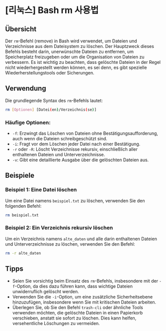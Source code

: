# [리눅스] Bash rm 사용법

## Übersicht
Der `rm`-Befehl (remove) in Bash wird verwendet, um Dateien und Verzeichnisse aus dem Dateisystem zu löschen. Der Hauptzweck dieses Befehls besteht darin, unerwünschte Dateien zu entfernen, um Speicherplatz freizugeben oder um die Organisation von Dateien zu verbessern. Es ist wichtig zu beachten, dass gelöschte Dateien in der Regel nicht wiederhergestellt werden können, es sei denn, es gibt spezielle Wiederherstellungstools oder Sicherungen.

## Verwendung
Die grundlegende Syntax des `rm`-Befehls lautet:

```bash
rm [Optionen] [Datei(en)/Verzeichnis(se)]
```

### Häufige Optionen:
- `-f`: Erzwingt das Löschen von Dateien ohne Bestätigungsaufforderung, auch wenn die Dateien schreibgeschützt sind.
- `-i`: Fragt vor dem Löschen jeder Datei nach einer Bestätigung.
- `-r` oder `-R`: Löscht Verzeichnisse rekursiv, einschließlich aller enthaltenen Dateien und Unterverzeichnisse.
- `-v`: Gibt eine detaillierte Ausgabe über die gelöschten Dateien aus.

## Beispiele
### Beispiel 1: Eine Datei löschen
Um eine Datei namens `beispiel.txt` zu löschen, verwenden Sie den folgenden Befehl:

```bash
rm beispiel.txt
```

### Beispiel 2: Ein Verzeichnis rekursiv löschen
Um ein Verzeichnis namens `alte_daten` und alle darin enthaltenen Dateien und Unterverzeichnisse zu löschen, verwenden Sie den Befehl:

```bash
rm -r alte_daten
```

## Tipps
- Seien Sie vorsichtig beim Einsatz des `rm`-Befehls, insbesondere mit der `-f`-Option, da dies dazu führen kann, dass wichtige Dateien unwiderruflich gelöscht werden.
- Verwenden Sie die `-i`-Option, um eine zusätzliche Sicherheitsebene hinzuzufügen, insbesondere wenn Sie mit kritischen Dateien arbeiten.
- Überlegen Sie, ob Sie den Befehl `trash-cli` oder ähnliche Tools verwenden möchten, die gelöschte Dateien in einen Papierkorb verschieben, anstatt sie sofort zu löschen. Dies kann helfen, versehentliche Löschungen zu vermeiden.